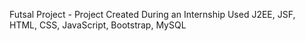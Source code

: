 Futsal Project - Project Created During an Internship
Used J2EE, JSF, HTML, CSS, JavaScript, Bootstrap, MySQL
